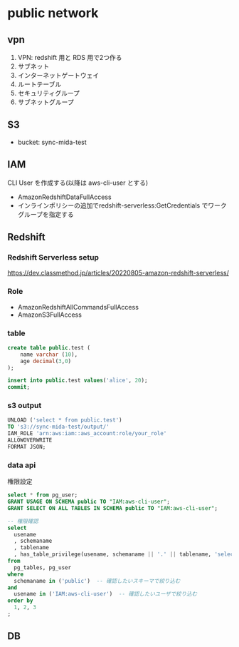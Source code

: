 # public network
## vpn
1. VPN: redshift 用と RDS 用で2つ作る
2. サブネット
3. インターネットゲートウェイ
4. ルートテーブル
5. セキュリティグループ
6. サブネットグループ

## S3
- bucket: sync-mida-test

## IAM
CLI User を作成する(以降は aws-cli-user とする)

- AmazonRedshiftDataFullAccess
- インラインポリシーの追加でredshift-serverless:GetCredentials でワークグループを指定する

## Redshift
### Redshift Serverless setup
https://dev.classmethod.jp/articles/20220805-amazon-redshift-serverless/

### Role
- AmazonRedshiftAllCommandsFullAccess
- AmazonS3FullAccess

### table
```sql
create table public.test (
    name varchar (10),
    age decimal(3,0)
);

insert into public.test values('alice', 20);
commit;
```

### s3 output
```sql
UNLOAD ('select * from public.test')
TO 's3://sync-mida-test/output/'
IAM_ROLE 'arn:aws:iam::aws_account:role/your_role'
ALLOWOVERWRITE
FORMAT JSON;
```

### data api
権限設定

```sql
select * from pg_user;
GRANT USAGE ON SCHEMA public TO "IAM:aws-cli-user";
GRANT SELECT ON ALL TABLES IN SCHEMA public TO "IAM:aws-cli-user";

-- 権限確認
select
  usename
  , schemaname
  , tablename
  , has_table_privilege(usename, schemaname || '.' || tablename, 'select') as select
from
  pg_tables, pg_user
where
  schemaname in ('public')  -- 確認したいスキーマで絞り込む
and
  usename in ('IAM:aws-cli-user')  -- 確認したいユーザで絞り込む
order by
  1, 2, 3
;
```

## DB
